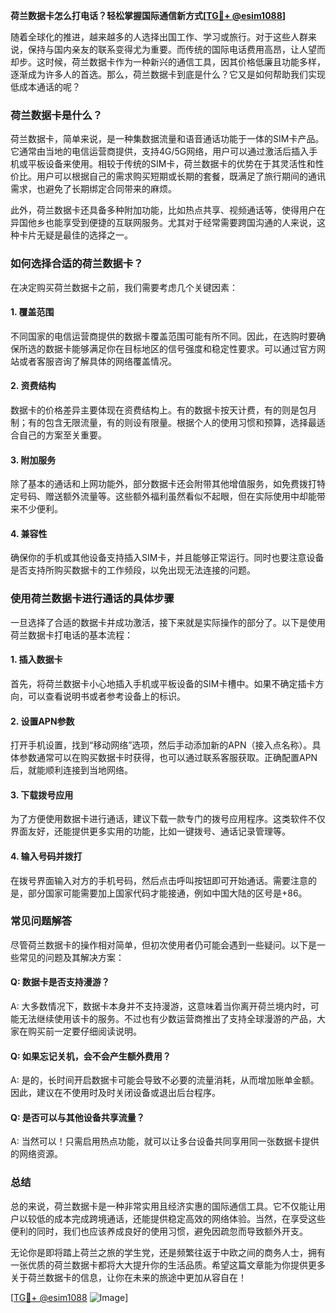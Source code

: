 **荷兰数据卡怎么打电话？轻松掌握国际通信新方式[[TG💪+ @esim1088](https://t.me/s/esim1088)]**

随着全球化的推进，越来越多的人选择出国工作、学习或旅行。对于这些人群来说，保持与国内亲友的联系变得尤为重要。而传统的国际电话费用高昂，让人望而却步。这时候，荷兰数据卡作为一种新兴的通信工具，因其价格低廉且功能多样，逐渐成为许多人的首选。那么，荷兰数据卡到底是什么？它又是如何帮助我们实现低成本通话的呢？

### 荷兰数据卡是什么？

荷兰数据卡，简单来说，是一种集数据流量和语音通话功能于一体的SIM卡产品。它通常由当地的电信运营商提供，支持4G/5G网络，用户可以通过激活后插入手机或平板设备来使用。相较于传统的SIM卡，荷兰数据卡的优势在于其灵活性和性价比。用户可以根据自己的需求购买短期或长期的套餐，既满足了旅行期间的通讯需求，也避免了长期绑定合同带来的麻烦。

此外，荷兰数据卡还具备多种附加功能，比如热点共享、视频通话等，使得用户在异国他乡也能享受到便捷的互联网服务。尤其对于经常需要跨国沟通的人来说，这种卡片无疑是最佳的选择之一。

### 如何选择合适的荷兰数据卡？

在决定购买荷兰数据卡之前，我们需要考虑几个关键因素：

#### 1. **覆盖范围**
   不同国家的电信运营商提供的数据卡覆盖范围可能有所不同。因此，在选购时要确保所选的数据卡能够满足你在目标地区的信号强度和稳定性要求。可以通过官方网站或者客服咨询了解具体的网络覆盖情况。

#### 2. **资费结构**
   数据卡的价格差异主要体现在资费结构上。有的数据卡按天计费，有的则是包月制；有的包含无限流量，有的则设有限量。根据个人的使用习惯和预算，选择最适合自己的方案至关重要。

#### 3. **附加服务**
   除了基本的通话和上网功能外，部分数据卡还会附带其他增值服务，如免费拨打特定号码、赠送额外流量等。这些额外福利虽然看似不起眼，但在实际使用中却能带来不少便利。

#### 4. **兼容性**
   确保你的手机或其他设备支持插入SIM卡，并且能够正常运行。同时也要注意设备是否支持所购买数据卡的工作频段，以免出现无法连接的问题。

### 使用荷兰数据卡进行通话的具体步骤

一旦选择了合适的数据卡并成功激活，接下来就是实际操作的部分了。以下是使用荷兰数据卡打电话的基本流程：

#### 1. 插入数据卡
   首先，将荷兰数据卡小心地插入手机或平板设备的SIM卡槽中。如果不确定插卡方向，可以查看说明书或者参考设备上的标识。

#### 2. 设置APN参数
   打开手机设置，找到“移动网络”选项，然后手动添加新的APN（接入点名称）。具体参数通常可以在购买数据卡时获得，也可以通过联系客服获取。正确配置APN后，就能顺利连接到当地网络。

#### 3. 下载拨号应用
   为了方便使用数据卡进行通话，建议下载一款专门的拨号应用程序。这类软件不仅界面友好，还能提供更多实用的功能，比如一键拨号、通话记录管理等。

#### 4. 输入号码并拨打
   在拨号界面输入对方的手机号码，然后点击呼叫按钮即可开始通话。需要注意的是，部分国家可能需要加上国家代码才能接通，例如中国大陆的区号是+86。

### 常见问题解答

尽管荷兰数据卡的操作相对简单，但初次使用者仍可能会遇到一些疑问。以下是一些常见的问题及其解决方案：

#### Q: 数据卡是否支持漫游？
A: 大多数情况下，数据卡本身并不支持漫游，这意味着当你离开荷兰境内时，可能无法继续使用该卡的服务。不过也有少数运营商推出了支持全球漫游的产品，大家在购买前一定要仔细阅读说明。

#### Q: 如果忘记关机，会不会产生额外费用？
A: 是的，长时间开启数据卡可能会导致不必要的流量消耗，从而增加账单金额。因此，建议在不使用时及时关闭设备或退出后台程序。

#### Q: 是否可以与其他设备共享流量？
A: 当然可以！只需启用热点功能，就可以让多台设备共同享用同一张数据卡提供的网络资源。

### 总结

总的来说，荷兰数据卡是一种非常实用且经济实惠的国际通信工具。它不仅能让用户以较低的成本完成跨境通话，还能提供稳定高效的网络体验。当然，在享受这些便利的同时，我们也应该养成良好的使用习惯，避免因疏忽而导致额外开支。

无论你是即将踏上荷兰之旅的学生党，还是频繁往返于中欧之间的商务人士，拥有一张优质的荷兰数据卡都将大大提升你的生活品质。希望这篇文章能为你提供更多关于荷兰数据卡的信息，让你在未来的旅途中更加从容自在！

[[TG💪+ @esim1088](https://t.me/s/esim1088) ![Image](https://i.postimg.cc/4NQfJmqS/Snipaste-2025-05-13-00-14-12.png)]